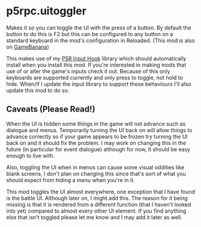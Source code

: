 # p5rpc.uitoggler

Makes it so you can toggle the UI with the press of a button. By default the button to do this is F2 but this can be configured to any button on a standard keyboard in the mod's configuration in Reloaded. (This mod is also on [GameBanana](https://gamebanana.com/mods/412136))

This makes use of my [P5R Input Hook](https://github.com/AnimatedSwine37/p5rpc.inputhook) library which should automatically install when you install this mod. If you're interested in making mods that use of or alter the game's inputs check it out.
Because of this only keyboards are supported currently and only press to toggle, not hold to hide. When/if I update the input library to support these behaviours I'll also update this mod to do so.

## Caveats (Please Read!)
When the UI is hidden some things in the game will not advance such as dialogue and menus. Temporarily turning the UI back on will allow things to advance correctly so if your game appears to be frozen try turning the UI back on and it should fix the problem. I may work on changing this in the future (in particular for event dialogue) although for now, it should be easy enough to live with.

Also, toggling the UI when in menus can cause some visual oddities like blank screens, I don't plan on changing this since that's sort of what you should expect from hiding a menu when you're in it.

This mod toggles the UI almost everywhere, one exception that I have found is the battle UI. Although later on, I might add this. The reason for it being missing is that it is rendered from a different function (that I haven't looked into yet) compared to almost every other UI element.
If you find anything else that isn't toggled please let me know and I may add it later as well.
